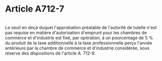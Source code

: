 # Article A712-7

<p><br/>Le seuil en deçà duquel l'approbation préalable de l'autorité de tutelle n'est pas requise en matière d'autorisation d'emprunt pour les chambres de commerce et d'industrie est fixé, par opération, à un pourcentage de 5 % du produit de la taxe additionnelle à la taxe professionnelle perçu l'année antérieure par la chambre de commerce et d'industrie considérée, sous réserve des dispositions de l'article A. 712-9.</p>